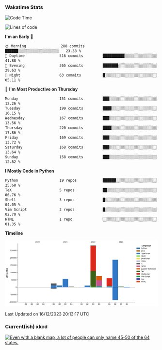 ### Wakatime Stats
<!--START_SECTION:waka-->
![Code Time](http://img.shields.io/badge/Code%20Time-2%2C228%20hrs%207%20mins-blue)

![Lines of code](https://img.shields.io/badge/From%20Hello%20World%20I%27ve%20Written-719.3%20thousand%20lines%20of%20code-blue)

**I'm an Early 🐤** 

```text
🌞 Morning                288 commits         ██████░░░░░░░░░░░░░░░░░░░   23.38 % 
🌆 Daytime                516 commits         ██████████░░░░░░░░░░░░░░░   41.88 % 
🌃 Evening                365 commits         ███████░░░░░░░░░░░░░░░░░░   29.63 % 
🌙 Night                  63 commits          █░░░░░░░░░░░░░░░░░░░░░░░░   05.11 % 
```
📅 **I'm Most Productive on Thursday** 

```text
Monday                   151 commits         ███░░░░░░░░░░░░░░░░░░░░░░   12.26 % 
Tuesday                  199 commits         ████░░░░░░░░░░░░░░░░░░░░░   16.15 % 
Wednesday                167 commits         ███░░░░░░░░░░░░░░░░░░░░░░   13.56 % 
Thursday                 220 commits         ████░░░░░░░░░░░░░░░░░░░░░   17.86 % 
Friday                   169 commits         ███░░░░░░░░░░░░░░░░░░░░░░   13.72 % 
Saturday                 168 commits         ███░░░░░░░░░░░░░░░░░░░░░░   13.64 % 
Sunday                   158 commits         ███░░░░░░░░░░░░░░░░░░░░░░   12.82 % 
```


**I Mostly Code in Python** 

```text
Python                   19 repos            ██████░░░░░░░░░░░░░░░░░░░   25.68 % 
TeX                      5 repos             ██░░░░░░░░░░░░░░░░░░░░░░░   06.76 % 
Shell                    3 repos             █░░░░░░░░░░░░░░░░░░░░░░░░   04.05 % 
Vim Script               2 repos             █░░░░░░░░░░░░░░░░░░░░░░░░   02.70 % 
HTML                     1 repo              ░░░░░░░░░░░░░░░░░░░░░░░░░   01.35 % 
```



**Timeline**

![Lines of Code chart](https://raw.githubusercontent.com/joshuajeschek/joshuajeschek/main/assets/bar_graph.png)


 Last Updated on 16/12/2023 20:13:17 UTC
<!--END_SECTION:waka-->

### Current(ish) xkcd
<a id="xkcd-a" title="Even with a blank map, a lot of people can only name 45-50 of the 64 states." href="https://www.xkcd.com" target="_blank">
        <img align="center" id="xkcd-img" src="https://imgs.xkcd.com/comics/label_the_states.png" alt="Even with a blank map, a lot of people can only name 45-50 of the 64 states." height=300 />
</a>
